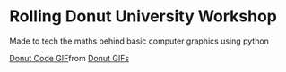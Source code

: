 # Rolling Donut University Workshop
Made to tech the maths behind basic computer graphics using python

<div class="tenor-gif-embed" data-postid="11570094" data-share-method="host" data-aspect-ratio="1.42857" data-width="100%"><a href="https://tenor.com/view/donut-code-computer-gif-11570094">Donut Code GIF</a>from <a href="https://tenor.com/search/donut-gifs">Donut GIFs</a></div> <script type="text/javascript" async src="https://tenor.com/embed.js"></script>
